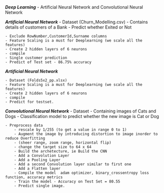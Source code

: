 ***Deep Learning***
    - Artificial Neural Network and Convolutional Neural Network

***Artificial Neural Network***
     - Dataset (Churn_Modelling.csv)
     - Contains details of customers of a Bank - Predict whether Exited or Not

    - Exclude RowNumber,CustomerId,Surname columns
    - Feature Scaling is a must for Deeplearning (we scale all the features)
    - Create 2 hidden layers of 6 neurons
    - compile 
    - Single customer prediction
    - Predict of Test set - 86.75% accuracy
    
***Artificial Neural Network***

    - Dataset (Folds5x2_pp.xlsx)
    - Feature Scaling is a must for Deeplearning (we scale all the features)
    - Create 2 hidden layers of 6 neurons
    - compile 
    - Predict for testset. 
    
***Convolutional Neural Network***
    - Dataset - Containing images of Cats and Dogs
    - Classification model to predict whether the new image is Cat or Dog
    
    - Preprocess data 
        - rescale by 1/255 (to get a value in range 0 to 1)
        - Augment the image by introducing distortion to image inorder to reduce Overfitting 
        - (sheer range, zoom range, horizontal flip)
        - change the target size to 64 x 64
        - Build the archetecture, ie Build the CNN
        - Add a Convolution Layer
        - Add a Pooling Layer
        - Add a second Convolution layer similar to first one
        - Add a Flatten layer
        - Compile the model  adam optimizer, binary_crossentropy loss function, accuracy metrics
        - Train the model - Accuracy on Test Set = 80.55
        - Predict single image.
    